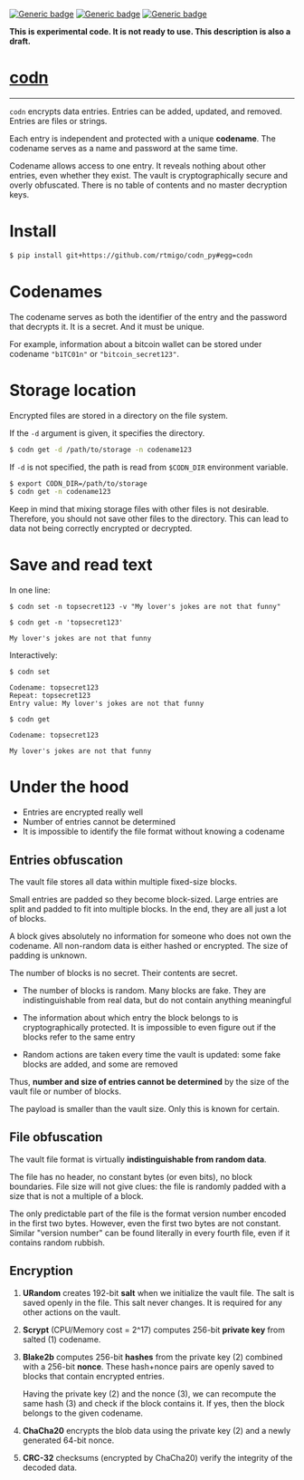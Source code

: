[![Generic badge](https://img.shields.io/badge/Status-Experimental-red.svg)](#)
[![Generic badge](https://img.shields.io/badge/Python-3.7+-blue.svg)](#)
[![Generic badge](https://img.shields.io/badge/OS-Linux%20|%20macOS%20|%20Windows-blue.svg)](#)

**This is experimental code. It is not ready to use. This description is also a
draft.**

# [codn](https://github.com/rtmigo/codn_py)

---

`codn` encrypts data entries. Entries can be added, updated, and removed.
Entries are files or strings.

Each entry is independent and protected with a unique **codename**. The codename
serves as a name and password at the same time.

Codename allows access to one entry. It reveals nothing about other entries,
even whether they exist. The
vault is cryptographically secure and overly obfuscated. There is no table of
contents and no master decryption keys.

# Install

``` bash
$ pip install git+https://github.com/rtmigo/codn_py#egg=codn
```

# Codenames

The codename serves as both the identifier of the entry and the password that
decrypts it. It is a secret. And it must be unique.

For example, information about a bitcoin wallet can be stored under codename
`"b1TC01n"` or `"bitcoin_secret123"`.

# Storage location

Encrypted files are stored in a directory on the file system.

If the `-d` argument is given, it specifies the directory.

``` bash
$ codn get -d /path/to/storage -n codename123  
```

If `-d` is not specified, the path is read from `$CODN_DIR` environment
variable.

``` bash
$ export CODN_DIR=/path/to/storage
$ codn get -n codename123  
```

Keep in mind that mixing storage files with other files is not desirable.
Therefore, you should not save other files to the directory. This can lead to
data not being correctly encrypted or decrypted.

# Save and read text

In one line:

``` 
$ codn set -n topsecret123 -v "My lover's jokes are not that funny"
```

``` 
$ codn get -n 'topsecret123'

My lover's jokes are not that funny
```

Interactively:

``` 
$ codn set

Codename: topsecret123
Repeat: topsecret123 
Entry value: My lover's jokes are not that funny
```

``` 
$ codn get

Codename: topsecret123
 
My lover's jokes are not that funny
```

# Under the hood

- Entries are encrypted really well
- Number of entries cannot be determined
- It is impossible to identify the file format without knowing a codename

## Entries obfuscation

The vault file stores all data within multiple fixed-size blocks.

Small entries are padded so they become block-sized. Large entries are split and
padded to fit into multiple blocks. In the end, they are all just a lot of
blocks.

A block gives absolutely no information for someone who does not own the
codename. All non-random data is either hashed or encrypted. The size of 
padding is unknown.

The number of blocks is no secret. Their contents are secret.

- The number of blocks is random. Many blocks are fake. They are
  indistinguishable from real data, but do not contain anything meaningful

- The information about which entry the block belongs to is cryptographically
  protected. It is impossible to even figure out if the blocks refer to the same
  entry

- Random actions are taken every time the vault is updated: some fake blocks are
  added, and some are removed

Thus, **number and size of entries cannot be determined** by the size of the
vault file or number of blocks.

The payload is smaller than the vault size. Only this is known for certain.

## File obfuscation

The vault file format is virtually **indistinguishable from random data**.

The file has no header, no constant bytes (or even bits), no block boundaries. File size will not give clues: the file is randomly padded with a
size that is not a multiple of a block.

The only predictable part of the file is the format version number encoded in
the first two bytes. However, even the first two bytes are not constant.
Similar "version number" can be found literally in every fourth file, even if it
contains random rubbish.

## Encryption

1) **URandom** creates 192-bit **salt** when we initialize the vault file. The
   salt is saved openly in the file. This salt never changes. It is
   required for any other actions on the vault.

2) **Scrypt** (CPU/Memory cost = 2^17) computes 256-bit **private key** from
   salted (1) codename.

3) **Blake2b** computes 256-bit **hashes** from the private key (2) combined
   with a 256-bit **nonce**. These hash+nonce pairs are openly saved to blocks
   that contain encrypted entries.

   Having the private key (2) and the nonce (3), we can recompute the same
   hash (3) and check if the block contains it. If yes, then the block belongs 
   to the given codename.

4) **ChaCha20** encrypts the blob data using the private key (2) and a newly
   generated 64-bit nonce.

5) **CRC-32** checksums (encrypted by ChaCha20) verify the integrity of the
   decoded data.